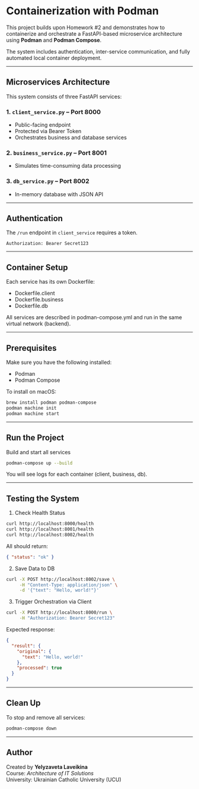 # Containerization with Podman

This project builds upon Homework #2 and demonstrates how to containerize and orchestrate a FastAPI-based microservice architecture using **Podman** and **Podman Compose**.

The system includes authentication, inter-service communication, and fully automated local container deployment.

---

## Microservices Architecture

This system consists of three FastAPI services:

### 1. `client_service.py` – Port **8000**
- Public-facing endpoint
- Protected via Bearer Token
- Orchestrates business and database services

### 2. `business_service.py` – Port **8001**
- Simulates time-consuming data processing

### 3. `db_service.py` – Port **8002**
- In-memory database with JSON API

---

## Authentication

The `/run` endpoint in `client_service` requires a token.

```http
Authorization: Bearer Secret123
```

---

## Container Setup

Each service has its own Dockerfile:

- Dockerfile.client
- Dockerfile.business
- Dockerfile.db

All services are described in podman-compose.yml and run in the same virtual network (backend).

---

## Prerequisites

Make sure you have the following installed:

- Podman
- Podman Compose

To install on macOS:

```bash 
brew install podman podman-compose
podman machine init
podman machine start
```

---

## Run the Project

Build and start all services

```bash 
podman-compose up --build
```

You will see logs for each container (client, business, db).

---

## Testing the System

1. Check Health Status

```bash
curl http://localhost:8000/health
curl http://localhost:8001/health
curl http://localhost:8002/health
```

All should return:

```json
{ "status": "ok" }
```

2. Save Data to DB

```bash
curl -X POST http://localhost:8002/save \
     -H "Content-Type: application/json" \
     -d '{"text": "Hello, world!"}'
```

3. Trigger Orchestration via Client
```bash
curl -X POST http://localhost:8000/run \
     -H "Authorization: Bearer Secret123"
```

Expected response:

```json
{
  "result": {
    "original": {
      "text": "Hello, world!"
    },
    "processed": true
  }
}
```

---

## Clean Up

To stop and remove all services:

```bash
podman-compose down
```

---

## Author

Created by **Yelyzaveta Laveikina**  
Course: *Architecture of IT Solutions*  
University: Ukrainian Catholic University (UCU)
